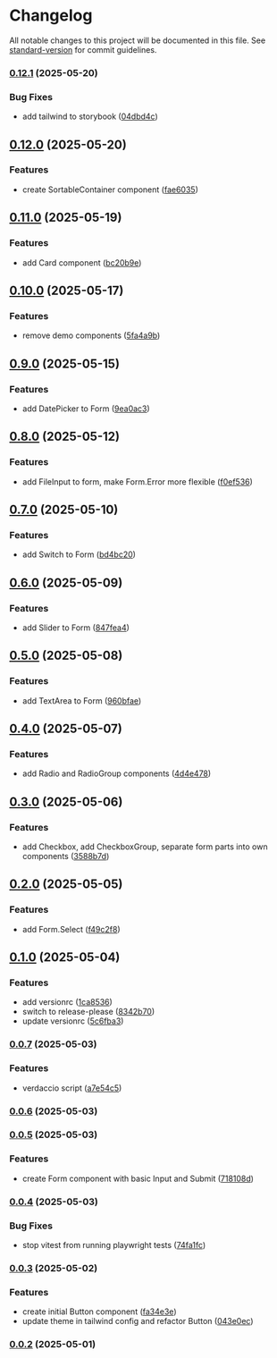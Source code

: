 # Changelog

All notable changes to this project will be documented in this file. See [standard-version](https://github.com/conventional-changelog/standard-version) for commit guidelines.

### [0.12.1](https://www.github.com/wesleywardlaw/component-library/compare/v0.12.0...v0.12.1) (2025-05-20)


### Bug Fixes

* add tailwind to storybook ([04dbd4c](https://www.github.com/wesleywardlaw/component-library/commit/04dbd4c70752f457c5d94cf35055ddc7c5c10fdd))

## [0.12.0](https://www.github.com/wesleywardlaw/component-library/compare/v0.11.0...v0.12.0) (2025-05-20)


### Features

* create SortableContainer component ([fae6035](https://www.github.com/wesleywardlaw/component-library/commit/fae6035bedf25854e11be100c9ccc270d1d477cb))

## [0.11.0](https://www.github.com/wesleywardlaw/component-library/compare/v0.10.0...v0.11.0) (2025-05-19)


### Features

* add Card component ([bc20b9e](https://www.github.com/wesleywardlaw/component-library/commit/bc20b9e875927ec83d8dd71fe3ae955b893dc656))

## [0.10.0](https://www.github.com/wesleywardlaw/component-library/compare/v0.9.0...v0.10.0) (2025-05-17)


### Features

* remove demo components ([5fa4a9b](https://www.github.com/wesleywardlaw/component-library/commit/5fa4a9be84c8b634137d6c406628e432cdbc597c))

## [0.9.0](https://www.github.com/wesleywardlaw/component-library/compare/v0.8.0...v0.9.0) (2025-05-15)


### Features

* add DatePicker to Form ([9ea0ac3](https://www.github.com/wesleywardlaw/component-library/commit/9ea0ac37bd4909ebb461f79489eac3f5b527fdb1))

## [0.8.0](https://www.github.com/wesleywardlaw/component-library/compare/v0.7.0...v0.8.0) (2025-05-12)


### Features

* add FileInput to form, make Form.Error more flexible ([f0ef536](https://www.github.com/wesleywardlaw/component-library/commit/f0ef536fa9369d6dd8158bd11f279d1fe0c77511))

## [0.7.0](https://www.github.com/wesleywardlaw/component-library/compare/v0.6.0...v0.7.0) (2025-05-10)


### Features

* add Switch to Form ([bd4bc20](https://www.github.com/wesleywardlaw/component-library/commit/bd4bc20bbb47bf45d812d28798be6ea00ab1efe0))

## [0.6.0](https://www.github.com/wesleywardlaw/component-library/compare/v0.5.0...v0.6.0) (2025-05-09)


### Features

* add Slider to Form ([847fea4](https://www.github.com/wesleywardlaw/component-library/commit/847fea4df931475c30829af1b2296ec14b004387))

## [0.5.0](https://www.github.com/wesleywardlaw/component-library/compare/v0.4.0...v0.5.0) (2025-05-08)


### Features

* add TextArea to Form ([960bfae](https://www.github.com/wesleywardlaw/component-library/commit/960bfaeb368c8d5ba4cfd2dc87e01feffb0b7b7e))

## [0.4.0](https://www.github.com/wesleywardlaw/component-library/compare/v0.3.0...v0.4.0) (2025-05-07)


### Features

* add Radio and RadioGroup components ([4d4e478](https://www.github.com/wesleywardlaw/component-library/commit/4d4e47850e63f6c3412b661ce0a551c468c60ed6))

## [0.3.0](https://www.github.com/wesleywardlaw/component-library/compare/v0.2.0...v0.3.0) (2025-05-06)


### Features

* add Checkbox, add CheckboxGroup, separate form parts into own components ([3588b7d](https://www.github.com/wesleywardlaw/component-library/commit/3588b7dcfa06c99549072fd87493d8f9bcad0b04))

## [0.2.0](https://www.github.com/wesleywardlaw/component-library/compare/v0.1.0...v0.2.0) (2025-05-05)


### Features

* add Form.Select ([f49c2f8](https://www.github.com/wesleywardlaw/component-library/commit/f49c2f8e44f4e59c4361da160408dbcb8cd0ab69))

## [0.1.0](https://www.github.com/wesleywardlaw/component-library/compare/v0.0.7...v0.1.0) (2025-05-04)


### Features

* add versionrc ([1ca8536](https://www.github.com/wesleywardlaw/component-library/commit/1ca85362e78a25bb93182e37cbd7eb132740ba26))
* switch to release-please ([8342b70](https://www.github.com/wesleywardlaw/component-library/commit/8342b70fc79208e18f867e94e33c53cf88f3c556))
* update versionrc ([5c6fba3](https://www.github.com/wesleywardlaw/component-library/commit/5c6fba30320a4fdbcd0fc91117f0550dd00a05b8))

### [0.0.7](https://github.com/wesleywardlaw/component-library/compare/v0.0.6...v0.0.7) (2025-05-03)


### Features

* verdaccio script ([a7e54c5](https://github.com/wesleywardlaw/component-library/commit/a7e54c5c6462b8b34a5594228782da9de310ad61))

### [0.0.6](https://github.com/wesleywardlaw/component-library/compare/v0.0.5...v0.0.6) (2025-05-03)

### [0.0.5](https://github.com/wesleywardlaw/component-library/compare/v0.0.4...v0.0.5) (2025-05-03)


### Features

* create Form component with basic Input and Submit ([718108d](https://github.com/wesleywardlaw/component-library/commit/718108d3ac5292f94035381bcd650e62c01fdf77))

### [0.0.4](https://github.com/wesleywardlaw/component-library/compare/v0.0.3...v0.0.4) (2025-05-03)


### Bug Fixes

* stop vitest from running playwright tests ([74fa1fc](https://github.com/wesleywardlaw/component-library/commit/74fa1fc7dcd76ea58da7aef15c51e1657bd600ad))

### [0.0.3](https://github.com/wesleywardlaw/component-library/compare/v0.0.2...v0.0.3) (2025-05-02)


### Features

* create initial Button component ([fa34e3e](https://github.com/wesleywardlaw/component-library/commit/fa34e3e1f019f81d0aee2127001c9e84aa40cef7))
* update theme in tailwind config and refactor Button ([043e0ec](https://github.com/wesleywardlaw/component-library/commit/043e0ec43ebc03b01e7fd5a2f664f649cda1e8f4))

### [0.0.2](https://github.com/wesleywardlaw/component-library/compare/v0.0.1...v0.0.2) (2025-05-01)
